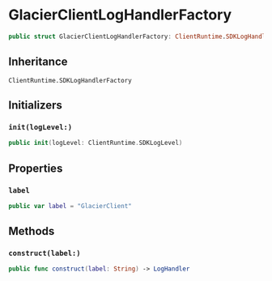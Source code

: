 # GlacierClientLogHandlerFactory

``` swift
public struct GlacierClientLogHandlerFactory: ClientRuntime.SDKLogHandlerFactory 
```

## Inheritance

`ClientRuntime.SDKLogHandlerFactory`

## Initializers

### `init(logLevel:)`

``` swift
public init(logLevel: ClientRuntime.SDKLogLevel) 
```

## Properties

### `label`

``` swift
public var label = "GlacierClient"
```

## Methods

### `construct(label:)`

``` swift
public func construct(label: String) -> LogHandler 
```
